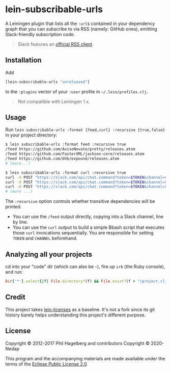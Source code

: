 # lein-subscribable-urls

A Leiningen plugin that lists all the `:url`s contained in your dependency graph that you can subscribe to via RSS (namely: GitHub ones), emitting Slack-friendly subscription code.

> Slack features an [official RSS client](https://slack.com/apps/A0F81R7U7-rss).

## Installation

Add

```clojure
[lein-subscribable-urls "unreleased"]
```

to the `:plugins` vector of your `:user` profile in `~/.lein/profiles.clj`.

> Not compatible with Leiningen 1.x.

## Usage

Run `lein subscribable-urls :format {feed,curl} :recursive {true,false}` in your project directory:

```bash
$ lein subscribable-urls :format feed :recursive true
/feed https://github.com/AvisoNovate/pretty/releases.atom
/feed https://github.com/FasterXML/jackson-core/releases.atom
/feed https://github.com/bhb/expound/releases.atom
# (more...)

$ lein subscribable-urls :format curl :recursive true
curl -X POST "https://slack.com/api/chat.command?token=$TOKEN&channel=$CHANNEL_ID&command=/feed&text=https://github.com/AvisoNovate/pretty/releases.atom&pretty=1"
curl -X POST "https://slack.com/api/chat.command?token=$TOKEN&channel=$CHANNEL_ID&command=/feed&text=https://github.com/FasterXML/jackson-core/releases.atom&pretty=1"
curl -X POST "https://slack.com/api/chat.command?token=$TOKEN&channel=$CHANNEL_ID&command=/feed&text=https://github.com/bhb/expound/releases.atom&pretty=1"
# (more ...)
```

The `:recursive` option controls whether transitive dependencies will be printed.

* You can use the `/feed` output directly, copying into a Slack channel, line by line.
* You can use the `curl` output to build a simple Bbash script that executes those `curl` invocations sequentially. You are responsible for setting `TOKEN` and `CHANNEL` beforehand.  

## Analyzing all your projects

cd into your "code" dir (which can also be `~`), fire up `irb` (the Ruby console), and run:

```ruby
Dir['*'].select{|f| File.directory?(f) && File.exist?(f + "/project.clj")}.map{|f| `cd #{f}; lein do deps, subscribable-urls :format feed :recursive false`.split("\n") }.flatten(1).uniq.sort.each{|a| puts a}; nil
```

## Credit

This project takes [lein-licenses](https://github.com/technomancy/lein-licenses) as a baseline. It's not a fork since its git history barely helps understanding this project's different purpose.

## License

Copyright © 2012-2017 Phil Hagelberg and contributors
Copyright © 2020- Nedap

This program and the accompanying materials are made available under the terms of the [Eclipse Public License 2.0](https://www.eclipse.org/legal/epl-2.0)
